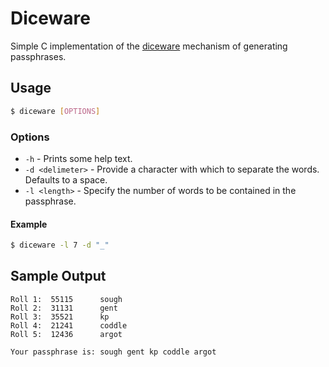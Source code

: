 # Diceware

Simple C implementation of the [diceware](http://world.std.com/~reinhold/diceware.html) mechanism of generating passphrases.

## Usage

```sh
$ diceware [OPTIONS]
```

### Options

- `-h` - Prints some help text.
- `-d <delimeter>` - Provide a character with which to separate the words. Defaults to a space.
- `-l <length>` - Specify the number of words to be contained in the passphrase.

#### Example

```sh
$ diceware -l 7 -d "_"
```

## Sample Output

```
Roll 1:  55115      sough
Roll 2:  31131      gent
Roll 3:  35521      kp
Roll 4:  21241      coddle
Roll 5:  12436      argot

Your passphrase is: sough gent kp coddle argot
```
